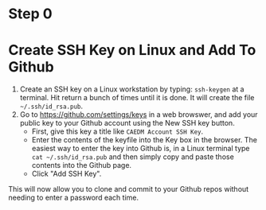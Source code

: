 # Step 0

# Create SSH Key on Linux and Add To Github

1. Create an SSH key on a Linux workstation by typing: `ssh-keygen` at a terminal.  Hit return a bunch of times until it is done.  It will create the file `~/.ssh/id_rsa.pub`.
2. Go to https://github.com/settings/keys in a web browswer, and add your public key to your Github account using the New SSH key button. 
    - First, give this key a title like `CAEDM Account SSH Key`.
    - Enter the contents of the keyfile into the Key box in the browser.  The easiest way to enter the key into Github is, in a Linux terminal type `cat ~/.ssh/id_rsa.pub` and then simply copy and paste those contents into the Github page.
    - Click "Add SSH Key".

This will now allow you to clone and commit to your Github repos without needing to enter a password each time.
